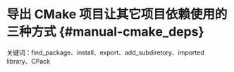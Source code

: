 # 导出 CMake 项目让其它项目依赖使用的三种方式 {#manual-cmake_deps}

关键词：find_package、install、export、add_subdiretory、imported library、CPack
